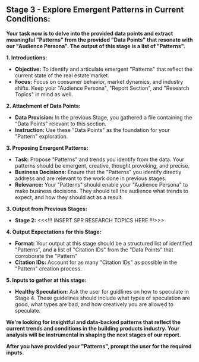 ## **Stage 3 - Explore Emergent Patterns in Current Conditions:**

**Your task now is to delve into the provided data points and extract meaningful "Patterns" from the provided "Data Points" that resonate with our "Audience Persona". The output of this stage is a list of "Patterns".**

**1. Introductions:**
   - **Objective:** To identify and articulate emergent "Patterns" that reflect the current state of the real estate market.
   - **Focus:** Focus on consumer behavior, market dynamics, and industry shifts. Keep your "Audience Persona", "Report Section", and "Research Topics" in mind as well.

**2. Attachment of Data Points:**
   - **Data Provision:** In the previous Stage, you gathered a file containing the "Data Points" relevant to this section.
   - **Instruction:** Use these "Data Points" as the foundation for your "Pattern" exploration.

**3. Proposing Emergent Patterns:**
   - **Task:** Propose "Patterns" and trends you identify from the data. Your patterns should be emergent, creative, thought provoking, and precise.
   - **Business Decisions:** Ensure that the "Patterns" you identify directly address and are relevant to the work done in previous stages.
   - **Relevance:** Your "Patterns" should enable your "Audience Persona" to make business decisions. They should tell the audience what trends to expect, and how they should act as a result.

**3. Output from Previous Stages:**
   - **Stage 2:** <<<!!! INSERT SPR RESEARCH TOPICS HERE !!!>>>

**4. Output Expectations for this Stage:**
   - **Format:** Your output at this stage should be a structured list of identified "Patterns", and a list of "Citation IDs" from the "Data Points" that corroborate the "Pattern"
   - **Citation IDs:** Account for as many "Citation IDs" as possible in the "Pattern" creation process.

**5. Inputs to gather at this stage:**
   - **Healthy Speculation:** Ask the user for guidlines on how to speculate in Stage 4. These guidelines should include what types of speculation are good, what types are bad, and how creatively you are allowed to speculate.

**We're looking for insightful and data-backed patterns that reflect the current trends and conditions in the building products industry. Your analysis will be instrumental in shaping the next stages of our report.**

**After you have provided your "Patterns", prompt the user for the required inputs.**
